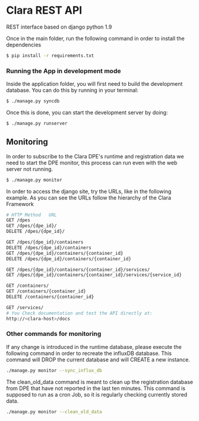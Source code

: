 
# Clara REST API

REST interface based on django python 1.9

Once in the main folder, run the following command in order to install the dependencies

```sh
$ pip install -r requirements.txt
```

### Running the App in development mode
Inside the application folder, you will first need to build the development database. You can do this by running in your terminal:

```sh
$ ./manage.py syncdb
```
Once this is done, you can start the development server by doing:

```sh
$ ./manage.py runserver
```


## Monitoring
In order to subscribe to the Clara DPE's runtime and registration data we need to start the DPE monitor, this process can run even with the web server not running.   

```sh
$ ./manage.py monitor
```

In order to access the django site, try the URLs, like in the following example. As you can see the URLs follow the hierarchy of the Clara Framework 

```sh
# HTTP Method	URL
GET /dpes
GET /dpes/{dpe_id}/
DELETE /dpes/{dpe_id}/

GET /dpes/{dpe_id}/containers
DELETE /dpes/{dpe_id}/containers
GET	/dpes/{dpe_id}/containers/{container_id}
DELETE /dpes/{dpe_id}/containers/{container_id}

GET /dpes/{dpe_id}/containers/{container_id}/services/
GET /dpes/{dpe_id}/containers/{container_id}/services/{service_id}

GET	/containers/
GET	/containers/{container_id}
DELETE /containers/{container_id}

GET	/services/
# You Check documentation and test the API directly at:
http://<clara-host>/docs
```

### Other commands for monitoring

If any change is introduced in the runtime database, please execute the following command in order to recreate the influxDB database. This command will DROP the current database and will CREATE a new instance.

```sh
./manage.py monitor --sync_influx_db
```

The clean_old_data command is meant to clean up the registration database from DPE that have not reported in the last ten minutes. This command is supposed to run as a cron Job, so it is regularly checking currently stored data.

```sh
./manage.py monitor --clean_old_data
```
